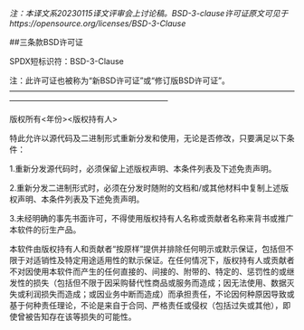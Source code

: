 _注：本译文系20230115译文评审会上讨论稿。BSD-3-clause许可证原文可见于https://opensource.org/licenses/BSD-3-Clause_


##三条款BSD许可证

SPDX短标识符：BSD-3-Clause

注：此许可证也被称为“新BSD许可证”或“修订版BSD许可证”。
————————————————————————————————————————————————————————

版权所有<年份><版权持有人>

特此允许以源代码及二进制形式重新分发和使用，无论是否修改，只要满足以下条件：

1.重新分发源代码时，必须保留上述版权声明、本条件列表及下述免责声明。

2.重新分发二进制形式时，必须在分发时随附的文档和/或其他材料中复制上述版权声明、本条件列表及下述免责声明。

3.未经明确的事先书面许可，不得使用版权持有人名称或贡献者名称来背书或推广本软件的衍生产品。

本软件由版权持有人和贡献者“按原样”提供并排除任何明示或默示保证，包括但不限于对适销性及特定用途适用性的默示保证。在任何情况下，版权持有人或贡献者不对因使用本软件而产生的任何直接的、间接的、附带的、特定的、惩罚性的或继发性的损失（包括但不限于因采购替代性商品或服务而造成；因无法使用、数据灭失或利润损失而造成；或因业务中断而造成）而承担责任，不论因何种原因导致或基于何种责任理论，不论是来自于合同、严格责任或侵权（包括过失或其他），即使曾被告知存在该等损失的可能性。